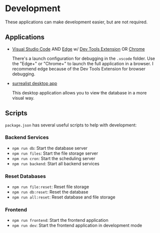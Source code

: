 # Development

These applications can make development easier, but are not required.

## Applications

- [Visual Studio Code](https://code.visualstudio.com) AND
  [Edge](https://microsoft.com/edge) w/ [Dev Tools Extension](https://marketplace.visualstudio.com/items?itemName=ms-edgedevtools.vscode-edge-devtools) OR [Chrome](https://google.com/chrome)

  There's a launch configuration for debugging in the `.vscode` folder.
  Use the "Edge+" or "Chrome+" to launch the full application in a browser.
  I recommend edge because of the Dev Tools Extension for browser debugging.

- [surrealist desktop app](https://surrealdb.com/surrealist)

  This desktop application allows you to view the database in a more visual way.

## Scripts

`package.json` has several useful scripts to help with development:

### Backend Services

- `npm run db`: Start the database server
- `npm run files`: Start the file storage server
- `npm run cron`: Start the scheduling server
- `npm run backend`: Start all backend services

### Reset Databases

- `npm run file:reset`: Reset file storage
- `npm run db:reset`: Reset the database
- `npm run all:reset`: Reset database and file storage

### Frontend

- `npm run frontend`: Start the frontend application
- `npm run dev`: Start the frontend application in development mode
